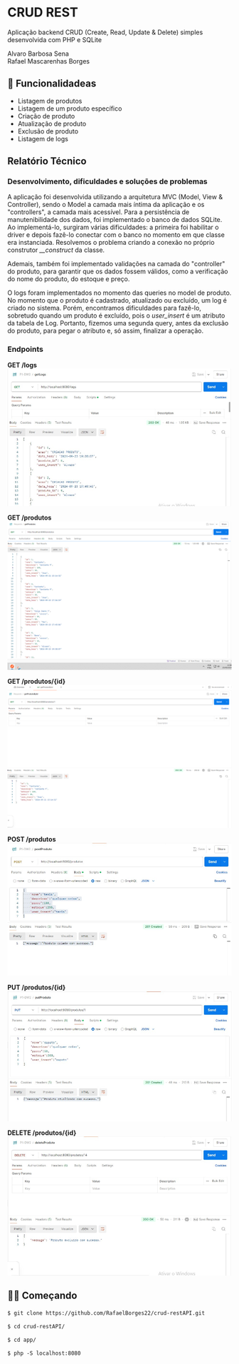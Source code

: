 # CRUD REST 
Aplicação backend CRUD (Create, Read, Update & Delete) simples desenvolvida com PHP e SQLite <br>

Alvaro Barbosa Sena <br>
Rafael Mascarenhas Borges

## 🚀 Funcionalidadeas

- Listagem de produtos
- Listagem de um produto específico
- Criação de produto
- Atualização de produto
- Exclusão de produto
- Listagem de logs

## Relatório Técnico

### Desenvolvimento, dificuldades e soluções de problemas

A aplicação foi desenvolvida utilizando a arquitetura MVC (Model, View & Controller), sendo o Model a camada mais íntima da aplicação e os "controllers", a camada mais acessível. 
Para a persistência de manutenibilidade dos dados, foi implementado o banco de dados SQLite. Ao implementá-lo, surgiram várias dificuldades: a primeira foi habilitar o driver e depois fazê-lo conectar com o banco no momento em que classe era instanciada. Resolvemos o problema criando a conexão no próprio construtor <i>__construct</i> da classe.

Ademais, também foi implementado validações na camada do "controller" do produto, para garantir que os dados fossem válidos, como a verificação do nome do produto, do estoque e preço.

O logs foram implementados no momento das queries no model de produto. No momento que o produto é cadastrado, atualizado ou excluído, um log é criado no sistema. Porém, encontramos dificuldades para fazê-lo, sobretudo quando um produto é excluído, pois o <i>user_insert</i> é um atributo da tabela de Log. Portanto, fizemos uma segunda query, antes da exclusão do produto, para pegar o atributo e, só assim, finalizar a operação. 


### Endpoints

<strong>GET /logs</strong>
<img src="./public/getLogs.jpg">

<strong>GET /produtos</strong>
<img src="./public/getProdutos.png">

<strong>GET /produtos/{id}</strong>
<img src="./public/getProdutoById.png">

<strong>POST /produtos</strong>
<img src="./public/postProduto.jpg">

<strong>PUT /produtos/{id}</strong>
<img src="./public/putProduto.jpg">

<strong>DELETE /produtos/{id}</strong>
<img src="./public/deleteProduto.jpg">

## 👨‍💻 Começando

```
$ git clone https://github.com/RafaelBorges22/crud-restAPI.git
````

```
$ cd crud-restAPI/
````

```
$ cd app/
````

```
$ php -S localhost:8080
````